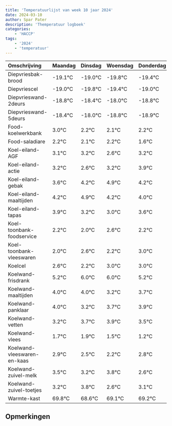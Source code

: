 ```yaml
---
title: 'Temperatuurlijst van week 10 jaar 2024'
date: 2024-03-10
author: Spar Pater
description: 'Themperatuur logboek'
categories:
    - 'HACCP'
tags:
    - '2024'
    - 'temperatuur'
---
```

|Omschrijving|Maandag|Dinsdag|Woensdag|Donderdag|Vrijdag|Zaterdag|Zondag|
|:---|:---|:---|:---|:---|:---|:---|:---|
|Diepvriesbak-brood|-19.1°C|-19.0°C|-19.8°C|-19.4°C|-19.0°C|-19.8°C|-19.9°C|
|Diepvriescel|-19.0°C|-19.8°C|-19.4°C|-19.0°C|-19.8°C|-19.9°C|-19.8°C|
|Diepvrieswand-2deurs|-18.8°C|-18.4°C|-18.0°C|-18.8°C|-18.9°C|-18.8°C|-19.4°C|
|Diepvrieswand-5deurs|-18.4°C|-18.0°C|-18.8°C|-18.9°C|-18.8°C|-19.4°C|-18.8°C|
|Food-koelwerkbank|3.0°C|2.2°C|2.1°C|2.2°C|1.6°C|2.2°C|2.9°C|
|Food-saladiare|2.2°C|2.1°C|2.2°C|1.6°C|2.2°C|2.9°C|2.2°C|
|Koel-eiland-AGF|3.1°C|3.2°C|2.6°C|3.2°C|3.9°C|3.2°C|3.0°C|
|Koel-eiland-actie|3.2°C|2.6°C|3.2°C|3.9°C|3.2°C|3.0°C|3.6°C|
|Koel-eiland-gebak|3.6°C|4.2°C|4.9°C|4.2°C|4.0°C|4.6°C|4.2°C|
|Koel-eiland-maaltijden|4.2°C|4.9°C|4.2°C|4.0°C|4.6°C|4.2°C|5.0°C|
|Koel-eiland-tapas|3.9°C|3.2°C|3.0°C|3.6°C|3.2°C|4.0°C|4.0°C|
|Koel-toonbank-foodservice|2.2°C|2.0°C|2.6°C|2.2°C|3.0°C|3.0°C|2.2°C|
|Koel-toonbank-vleeswaren|2.0°C|2.6°C|2.2°C|3.0°C|3.0°C|2.2°C|2.7°C|
|Koelcel|2.6°C|2.2°C|3.0°C|3.0°C|2.2°C|2.7°C|2.9°C|
|Koelwand-frisdrank|5.2°C|6.0°C|6.0°C|5.2°C|5.7°C|5.9°C|5.5°C|
|Koelwand-maaltijden|4.0°C|4.0°C|3.2°C|3.7°C|3.9°C|3.5°C|3.2°C|
|Koelwand-panklaar|4.0°C|3.2°C|3.7°C|3.9°C|3.5°C|3.2°C|3.8°C|
|Koelwand-vetten|3.2°C|3.7°C|3.9°C|3.5°C|3.2°C|3.8°C|2.6°C|
|Koelwand-vlees|1.7°C|1.9°C|1.5°C|1.2°C|1.8°C|0.6°C|1.1°C|
|Koelwand-vleeswaren-en-kaas|2.9°C|2.5°C|2.2°C|2.8°C|1.6°C|2.1°C|2.2°C|
|Koelwand-zuivel-melk|3.5°C|3.2°C|3.8°C|2.6°C|3.1°C|3.2°C|2.9°C|
|Koelwand-zuivel-toetjes|3.2°C|3.8°C|2.6°C|3.1°C|3.2°C|2.9°C|2.2°C|
|Warmte-kast|69.8°C|68.6°C|69.1°C|69.2°C|68.9°C|68.2°C|69.2°C|

## Opmerkingen


